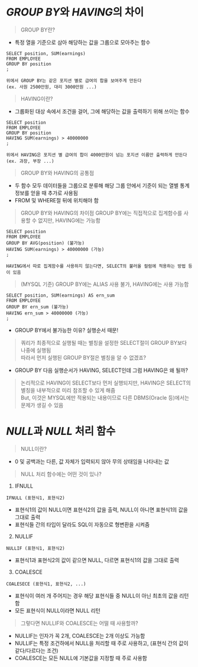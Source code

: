 # *GROUP BY*와 *HAVING*의 차이
> GROUP BY란?
* 특정 열을 기준으로 삼아 해당하는 값을 그룹으로 모아주는 함수
```
SELECT position, SUM(earnings)
FROM EMPLOYEE
GROUP BY position
;

위에서 GROUP BY는 같은 포지션 별로 급여의 합을 보여주게 만든다
(ex. 사원 2500만원, 대리 3000만원 ...)
```
> HAVING이란?
* 그룹화된 대상 속에서 조건을 걸어, 그에 해당하는 값을 출력하기 위해 쓰이는 함수
```
SELECT position
FROM EMPLOYEE
GROUP BY position
HAVING SUM(earnings) > 40000000
;

위에서 HAVING은 포지션 별 급여의 합이 4000만원이 넘는 포지션 이름만 출력하게 만든다
(ex. 과장, 부장 ...)
```
> GROUP BY와 HAVING의 공통점
* 두 함수 모두 데이터들을 그룹으로 분류해 해당 그룹 안에서 기준이 되는 열별 통계 정보를 얻을 때 추가로 사용됨
* FROM 및 WHERE절 뒤에 위치해야 함
> GROUP BY와 HAVING의 차이점
> GROUP BY에는 직접적으로 집계함수를 사용할 수 없지만, HAVING에는 가능함
```
SELECT position
FROM EMPLOYEE
GROUP BY AVG(position) (불가능)
HAVING SUM(earnings) > 40000000 (가능)
;

HAVING에서 따로 집계함수를 사용하지 않는다면, SELECT의 불러올 컬럼에 적용하는 방법 등이 있음
```
> (MYSQL 기준) GROUP BY에는 ALIAS 사용 불가, HAVING에는 사용 가능함
```
SELECT position, SUM(earnings) AS ern_sum
FROM EMPLOYEE
GROUP BY ern_sum (불가능)
HAVING ern_sum > 40000000 (가능)
;
```
* GROUP BY에서 불가능한 이유? 실행순서 때문!
> 쿼리가 최종적으로 실행될 때는 별칭을 설정한 SELECT절이 GROUP BY보다 나중에 실행됨<br/>
> 따라서 먼저 실행된 GROUP BY절은 별칭을 알 수 없겠죠?<br/>
* GROUP BY 다음 실행순서가 HAVING, SELECT인데 그럼 HAVING은 왜 될까?
> 논리적으로 HAVING이 SELECT보다 먼저 실행되지만, HAVING은 SELECT의 별칭을 내부적으로 미리 참조할 수 있게 해줌<br/>
> But, 이것은 MYSQL에만 적용되는 내용이므로 다른 DBMS(Oracle 등)에서는 문제가 생길 수 있음

# *NULL*과 *NULL* 처리 함수
> NULL이란?
* 0 및 공백과는 다른, 값 자체가 입력되지 않아 무의 상태임을 나타내는 값
> NULL 처리 함수에는 어떤 것이 있나?
1. IFNULL
```
IFNULL (표현식1, 표현식2)
```
* 표현식1의 값이 NULL이면 표현식2의 값을 출력, NULL이 아니면 표현식1의 값을 그대로 출력
* 표현식들 간의 타입이 달라도 SQL이 자동으로 형변환을 시켜줌
2. NULLIF
```
NULLIF (표현식1, 표현식2)
```
* 표현식1과 표현식2의 값이 같으면 NULL, 다르면 표현식1의 값을 그대로 출력
3. COALESCE
```
COALESECE (표현식1, 표현식2, ...)
```
* 표현식이 여러 개 주어지는 경우 해당 표현식들 중 NULL이 아닌 최초의 값을 리턴함
* 모든 표현식이 NULL이라면 NULL 리턴
> 그렇다면 NULLIF와 COALESCE는 어떨 때 사용할까?
* NULLIF는 인자가 꼭 2개, COALESCE는 2개 이상도 가능함
* NULLIF는 특정 조건하에서 NULL을 처리할 때 주로 사용하고, (표현식 간의 값이 같다/다르다는 조건)
* COALESCE는 모든 NULL에 기본값을 지정할 때 주로 사용함
